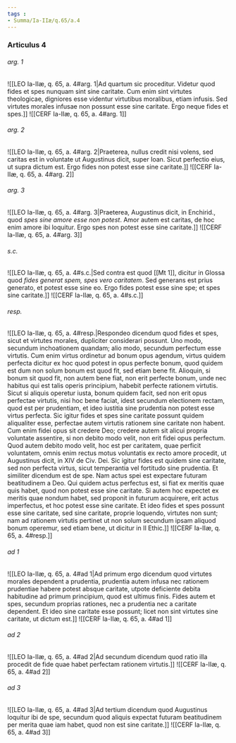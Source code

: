 ```yaml
---
tags : 
- Summa/Ia-IIæ/q.65/a.4
---
```


### Articulus 4

###### arg. 1
![[LEO Ia-IIæ, q. 65, a. 4#arg. 1|Ad quartum sic proceditur. Videtur quod fides et spes nunquam sint sine caritate. Cum enim sint virtutes theologicae, digniores esse videntur virtutibus moralibus, etiam infusis. Sed virtutes morales infusae non possunt esse sine caritate. Ergo neque fides et spes.]]
![[CERF Ia-IIæ, q. 65, a. 4#arg. 1]]

###### arg. 2
![[LEO Ia-IIæ, q. 65, a. 4#arg. 2|Praeterea, nullus credit nisi volens, sed caritas est in voluntate ut Augustinus dicit, super Ioan. Sicut perfectio eius, ut supra dictum est. Ergo fides non potest esse sine caritate.]]
![[CERF Ia-IIæ, q. 65, a. 4#arg. 2]]

###### arg. 3
![[LEO Ia-IIæ, q. 65, a. 4#arg. 3|Praeterea, Augustinus dicit, in Enchirid., quod *spes sine amore esse non potest*. Amor autem est caritas, de hoc enim amore ibi loquitur. Ergo spes non potest esse sine caritate.]]
![[CERF Ia-IIæ, q. 65, a. 4#arg. 3]]

###### s.c.
![[LEO Ia-IIæ, q. 65, a. 4#s.c.|Sed contra est quod [[Mt 1]], dicitur in Glossa quod *fides generat spem, spes vero caritatem*. Sed generans est prius generato, et potest esse sine eo. Ergo fides potest esse sine spe; et spes sine caritate.]]
![[CERF Ia-IIæ, q. 65, a. 4#s.c.]]

###### resp.
![[LEO Ia-IIæ, q. 65, a. 4#resp.|Respondeo dicendum quod fides et spes, sicut et virtutes morales, dupliciter considerari possunt. Uno modo, secundum inchoationem quandam; alio modo, secundum perfectum esse virtutis. Cum enim virtus ordinetur ad bonum opus agendum, virtus quidem perfecta dicitur ex hoc quod potest in opus perfecte bonum, quod quidem est dum non solum bonum est quod fit, sed etiam bene fit. Alioquin, si bonum sit quod fit, non autem bene fiat, non erit perfecte bonum, unde nec habitus qui est talis operis principium, habebit perfecte rationem virtutis. Sicut si aliquis operetur iusta, bonum quidem facit, sed non erit opus perfectae virtutis, nisi hoc bene faciat, idest secundum electionem rectam, quod est per prudentiam, et ideo iustitia sine prudentia non potest esse virtus perfecta. Sic igitur fides et spes sine caritate possunt quidem aliqualiter esse, perfectae autem virtutis rationem sine caritate non habent. Cum enim fidei opus sit credere Deo; credere autem sit alicui propria voluntate assentire, si non debito modo velit, non erit fidei opus perfectum. Quod autem debito modo velit, hoc est per caritatem, quae perficit voluntatem, omnis enim rectus motus voluntatis ex recto amore procedit, ut Augustinus dicit, in XIV de Civ. Dei. Sic igitur fides est quidem sine caritate, sed non perfecta virtus, sicut temperantia vel fortitudo sine prudentia. Et similiter dicendum est de spe. Nam actus spei est expectare futuram beatitudinem a Deo. Qui quidem actus perfectus est, si fiat ex meritis quae quis habet, quod non potest esse sine caritate. Si autem hoc expectet ex meritis quae nondum habet, sed proponit in futurum acquirere, erit actus imperfectus, et hoc potest esse sine caritate. Et ideo fides et spes possunt esse sine caritate, sed sine caritate, proprie loquendo, virtutes non sunt; nam ad rationem virtutis pertinet ut non solum secundum ipsam aliquod bonum operemur, sed etiam bene, ut dicitur in II Ethic.]]
![[CERF Ia-IIæ, q. 65, a. 4#resp.]]

###### ad 1
![[LEO Ia-IIæ, q. 65, a. 4#ad 1|Ad primum ergo dicendum quod virtutes morales dependent a prudentia, prudentia autem infusa nec rationem prudentiae habere potest absque caritate, utpote deficiente debita habitudine ad primum principium, quod est ultimus finis. Fides autem et spes, secundum proprias rationes, nec a prudentia nec a caritate dependent. Et ideo sine caritate esse possunt; licet non sint virtutes sine caritate, ut dictum est.]]
![[CERF Ia-IIæ, q. 65, a. 4#ad 1]]

###### ad 2
![[LEO Ia-IIæ, q. 65, a. 4#ad 2|Ad secundum dicendum quod ratio illa procedit de fide quae habet perfectam rationem virtutis.]]
![[CERF Ia-IIæ, q. 65, a. 4#ad 2]]

###### ad 3
![[LEO Ia-IIæ, q. 65, a. 4#ad 3|Ad tertium dicendum quod Augustinus loquitur ibi de spe, secundum quod aliquis expectat futuram beatitudinem per merita quae iam habet, quod non est sine caritate.]]
![[CERF Ia-IIæ, q. 65, a. 4#ad 3]]

